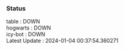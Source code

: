 ### Status


table : DOWN  
hogwarts : DOWN  
icy-bot : DOWN  
Latest Update : 2024-01-04 00:37:54.360271

